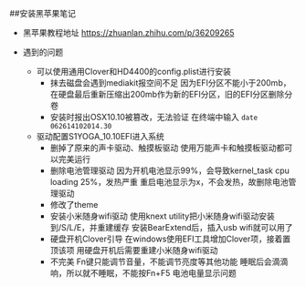 
##安装黑苹果笔记

+ 黑苹果教程地址 https://zhuanlan.zhihu.com/p/36209265

+ 遇到的问题
    + 可以使用通用Clover和HD4400的config.plist进行安装
        + 抹去磁盘会遇到mediakit报空间不足
        因为EFI分区不能小于200mb，在硬盘最后重新压缩出200mb作为新的EFI分区，旧的EFI分区删除分卷
        + 安装时报出OSX10.10被篡改，无法验证
        在终端中输入
        `date 062614102014.30`
    + 驱动配置S1YOGA_10.10EFI进入系统
        + 删掉了原来的声卡驱动、触摸板驱动
        使用万能声卡和触摸板驱动都可以完美运行
        + 删除电池管理驱动
        因为开机电池显示99%，会导致kernel_task cpu loading 25%，发热严重
        重启电池显示为x，不会发热，故删除电池管理驱动
        + 修改了theme
        + 安装小米随身wifi驱动
        使用knext utility把小米随身wifi驱动安装到/S/L/E，并重建缓存
        安装BearExtend后，插入usb wifi就可以用了
        + 硬盘开机Clover引导
        在windows使用EFI工具增加Clover项，接着置顶该项
        用硬盘开机后需要重建小米随身wifi驱动
        + 不完美
        Fn键只能调节音量，不能调节亮度等其他功能
        睡眠后会滴滴响，所以就不睡眠，不能按Fn+F5
        电池电量显示问题
